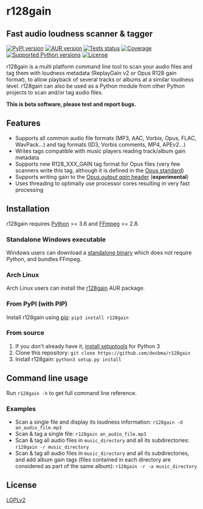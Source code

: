 # r128gain

## Fast audio loudness scanner & tagger

[![PyPI version](https://img.shields.io/pypi/v/r128gain.svg?style=flat)](https://pypi.python.org/pypi/r128gain/)
[![AUR version](https://img.shields.io/aur/version/r128gain.svg?style=flat)](https://aur.archlinux.org/packages/r128gain/)
[![Tests status](https://img.shields.io/travis/desbma/r128gain/master.svg?label=tests&style=flat)](https://travis-ci.org/desbma/r128gain)
[![Coverage](https://img.shields.io/coveralls/desbma/r128gain/master.svg?style=flat)](https://coveralls.io/github/desbma/r128gain?branch=master)
[![Supported Python versions](https://img.shields.io/pypi/pyversions/r128gain.svg?style=flat)](https://pypi.python.org/pypi/r128gain/)
[![License](https://img.shields.io/github/license/desbma/r128gain.svg?style=flat)](https://github.com/desbma/r128gain/blob/master/LICENSE)

r128gain is a multi platform command line tool to scan your audio files and tag them with loudness metadata (ReplayGain v2 or Opus R128 gain format), to allow playback of several tracks or albums at a similar loudness level.
r128gain can also be used as a Python module from other Python projects to scan and/or tag audio files.

**This is beta software, please test and report bugs.**

## Features

- Supports all common audio file formats (MP3, AAC, Vorbis, Opus, FLAC, WavPack...) and tag formats (ID3, Vorbis comments, MP4, APEv2...)
- Writes tags compatible with music players reading track/album gain metadata
- Supports new R128_XXX_GAIN tag format for Opus files (very few scanners write this tag, although it is defined in the [Opus standard](https://tools.ietf.org/html/rfc7845#section-5.2))
- Supports writing gain to the [Opus _output gain_ header](https://tools.ietf.org/html/rfc7845#page-15) (**experimental**)
- Uses threading to optimally use processor cores resulting in very fast processing

## Installation

r128gain requires [Python](https://www.python.org/downloads/) >= 3.6 and [FFmpeg](https://www.ffmpeg.org/download.html) >= 2.8.

### Standalone Windows executable

Windows users can download a [standalone binary](https://github.com/desbma/r128gain/releases/latest) which does not require Python, and bundles FFmpeg.

### Arch Linux

Arch Linux users can install the [r128gain](https://aur.archlinux.org/packages/r128gain/) AUR package.

### From PyPI (with PIP)

Install r128gain using [pip](https://pip.pypa.io/en/stable/installing/): `pip3 install r128gain`

### From source

1. If you don't already have it, [install setuptools](https://pypi.python.org/pypi/setuptools#installation-instructions) for Python 3
2. Clone this repository: `git clone https://github.com/desbma/r128gain`
3. Install r128gain: `python3 setup.py install`

## Command line usage

Run `r128gain -h` to get full command line reference.

### Examples

- Scan a single file and display its loudness information: `r128gain -d an_audio_file.mp3`
- Scan & tag a single file: `r128gain an_audio_file.mp3`
- Scan & tag all audio files in `music_directory` and all its subdirectories: `r128gain -r music_directory`
- Scan & tag all audio files in `music_directory` and all its subdirectories, and add album gain tags (files contained in each directory are considered as part of the same album): `r128gain -r -a music_directory`

## License

[LGPLv2](https://www.gnu.org/licenses/old-licenses/lgpl-2.1-standalone.html)
